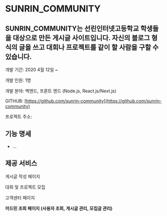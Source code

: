 # SUNRIN_COMMUNITY

## SUNRIN_COMMUNITY는 선린인터넷고등학교 학생들을 대상으로 만든 게시글 사이트입니다. 자신의 블로그 형식의 글을 쓰고 대회나 프로젝트를 같이 할 사람을 구할 수 있습니다.

개발 기간:  2020 4월 12일 ~

개발 인원: 1명

개발 분야: 백엔드, 프론트 엔드 (Node.js, React.js/Next.js)

GITHUB: [https://github.com/sunrin-community](https://github.com/sunrin-community)

프로젝트 주소:

## 기능 명세

- ...

## 제공 서비스

게시글 작성 페이지

대회 및 프로젝트 모집

고객센터 페이지

**어드민 조회 페이지 (사용자 조회, 게시글 관리, 모집글 관리)**